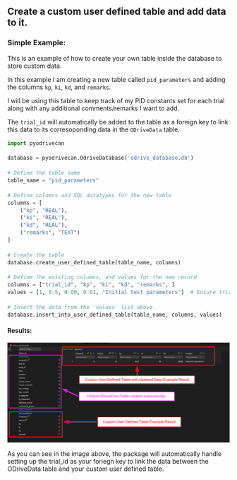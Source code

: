 ## Create a custom user defined table and add data to it. 

### Simple Example: 

This is an example of how to create your own table inside the database to store custom data.


In this example I am creating a new table called `pid_parameters` and adding the columns `kp`, `ki`, `kd`, and `remarks`. 


I will be using this table to keep track of my PID constants set for each trial along with any additional comments/remarks I want to add. 


The `trial_id` will automatically be added to the table as a foreign key to link this data to its corresoponding data in the `ODriveData` table. 


```python 
import pyodrivecan

database = pyodrivecan.OdriveDatabase('odrive_database.db')

# Define the table name
table_name = "pid_parameters"

# Define columns and SQL datatypes for the new table
columns = [
    ("kp", "REAL"),
    ("ki", "REAL"),
    ("kd", "REAL"),
    ("remarks", "TEXT")
]

# Create the table
database.create_user_defined_table(table_name, columns)

# Define the existing columns, and values for the new record
columns = ["trial_id", "kp", "ki", "kd", "remarks", ]
values = [1, 0.5, 0.00, 0.01, "Initial test parameters"]  # Ensure trial_id 1 exists in ODriveData

# Insert the data from the 'values' list above
database.insert_into_user_defined_table(table_name, columns, values)
```

#### Results:

![User Defined Table Example Results](media/databaseMedia/ODriveCAN_example_database.png)

As you can see in the image above, the package will automatically handle setting up the 
trial_id as your foriegn key to link the data between the ODriveData table and your custom user defined table. 
